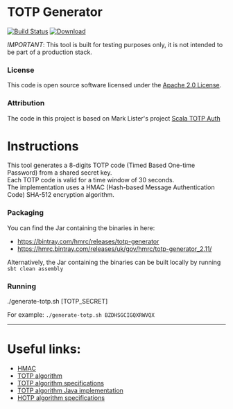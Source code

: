 # TOTP Generator

[![Build Status](https://travis-ci.org/hmrc/totp-generator.svg?branch=master)](https://travis-ci.org/hmrc/totp-generator) [ ![Download](https://api.bintray.com/packages/hmrc/releases/totp-generator/images/download.svg) ](https://bintray.com/hmrc/releases/totp-generator/_latestVersion)


*_IMPORTANT_*: This tool is built for testing purposes only, it is not intended to be part of a production stack.

### License

This code is open source software licensed under the [Apache 2.0 License]("http://www.apache.org/licenses/LICENSE-2.0.html").

### Attribution

The code in this project is based on Mark Lister's project [Scala TOTP Auth](https://github.com/marklister/scala-totp-auth)

# Instructions

This tool generates a 8-digits TOTP code (Timed Based One-time Password) from a shared secret key.
<br />
Each TOTP code is valid for a time window of 30 seconds.
<br />
The implementation uses a HMAC (Hash-based Message Authentication Code) SHA-512 encryption algorithm.
<br />

### Packaging

You can find the Jar containing the binaries in here:
* https://bintray.com/hmrc/releases/totp-generator
* https://hmrc.bintray.com/releases/uk/gov/hmrc/totp-generator_2.11/

Alternatively, the Jar containing the binaries can be built locally by running `sbt clean assembly`


### Running

./generate-totp.sh [TOTP_SECRET]

For example: `./generate-totp.sh BZDHSGCIGQXRWVQX`


***

# Useful links:

* [HMAC](https://en.wikipedia.org/wiki/Hash-based_message_authentication_code)
* [TOTP algorithm](https://en.wikipedia.org/wiki/Time-based_One-time_Password_Algorithm)
* [TOTP algorithm specifications](https://tools.ietf.org/html/rfc6238)
* [TOTP algorithm Java implementation](https://tools.ietf.org/html/rfc6238#appendix-A)
* [HOTP algorithm specifications](https://tools.ietf.org/html/rfc4226)

